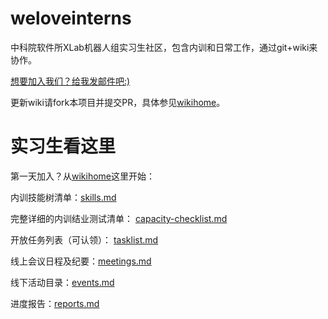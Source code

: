 # weloveinterns

中科院软件所XLab机器人组实习生社区，包含内训和日常工作，通过git+wiki来协作。

[想要加入我们？给我发邮件吧:)](mailto:wuwei2016@iscas.ac.cn)

更新wiki请fork本项目并提交PR，具体参见[wikihome](https://github.com/lazyparser/weloveinterns/wiki)。

# 实习生看这里

第一天加入？从[wikihome](https://github.com/lazyparser/weloveinterns/wiki)这里开始：

内训技能树清单：[skills.md](skills.md)

完整详细的内训结业测试清单： [capacity-checklist.md](capacity-checklist.md)

开放任务列表（可认领）： [tasklist.md](tasklist.md)

线上会议日程及纪要：[meetings.md](meetings.md)

线下活动目录：[events.md](events.md)

进度报告：[reports.md](reports.md)
